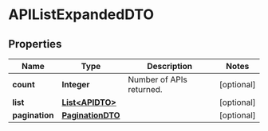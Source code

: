 
# APIListExpandedDTO

## Properties
Name | Type | Description | Notes
------------ | ------------- | ------------- | -------------
**count** | **Integer** | Number of APIs returned.  |  [optional]
**list** | [**List&lt;APIDTO&gt;**](APIDTO.md) |  |  [optional]
**pagination** | [**PaginationDTO**](PaginationDTO.md) |  |  [optional]



